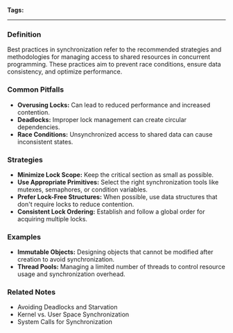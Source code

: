 **Tags:** 

---

### **Definition**

Best practices in synchronization refer to the recommended strategies and methodologies for managing access to shared resources in concurrent programming. These practices aim to prevent race conditions, ensure data consistency, and optimize performance.

### **Common Pitfalls**

- **Overusing Locks:** Can lead to reduced performance and increased contention.
- **Deadlocks:** Improper lock management can create circular dependencies.
- **Race Conditions:** Unsynchronized access to shared data can cause inconsistent states.

### **Strategies**

- **Minimize Lock Scope:** Keep the critical section as small as possible.
- **Use Appropriate Primitives:** Select the right synchronization tools like mutexes, semaphores, or condition variables.
- **Prefer Lock-Free Structures:** When possible, use data structures that don't require locks to reduce contention.
- **Consistent Lock Ordering:** Establish and follow a global order for acquiring multiple locks.

### **Examples**

- **Immutable Objects:** Designing objects that cannot be modified after creation to avoid synchronization.
- **Thread Pools:** Managing a limited number of threads to control resource usage and synchronization overhead.

### **Related Notes**

- Avoiding Deadlocks and Starvation
- Kernel vs. User Space Synchronization
- System Calls for Synchronization